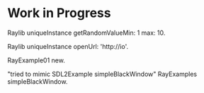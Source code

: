 # Work in Progress

Raylib uniqueInstance getRandomValueMin: 1 max: 10.

Raylib uniqueInstance openUrl: 'http://io'.

RayExample01 new.

"tried to mimic SDL2Example simpleBlackWindow"
RayExamples simpleBlackWindow.
